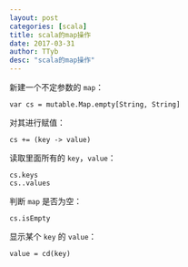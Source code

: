 ```yaml
---
layout: post
categories: [scala]
title: scala的map操作
date: 2017-03-31
author: TTyb
desc: "scala的map操作"
---
```


新建一个不定参数的 `map`：

```
var cs = mutable.Map.empty[String, String]
```

对其进行赋值：

```
cs += (key -> value)
```

读取里面所有的 `key`，`value`：

```
cs.keys
cs..values
```

判断 `map` 是否为空：

```
cs.isEmpty
```

显示某个 `key` 的 `value`：

```
value = cd(key)
```